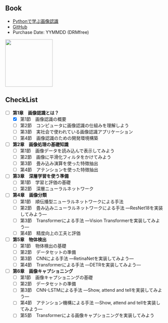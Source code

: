 ## Book
- [Pythonで学ぶ画像認識](https://book.impress.co.jp/books/1122101074)
- [GitHub](https://github.com/py-img-recog/python_image_recognition)
- Purchase Date: YYMMDD (DRMfree)

<img src="https://img.ips.co.jp/ij/22/1122101074/1122101074-520x.jpg" height="150px">

## CheckList
- [ ] **第1章　画像認識とは？**  
  - [x] 第1節　画像認識の概要  
  - [ ] 第2節　コンピュータに画像認識の仕組みを理解しよう  
  - [ ] 第3節　実社会で使われている画像認識アプリケーション  
  - [ ] 第4節　画像認識のための開発環境構築
- [ ] **第2章　画像処理の基礎知識**  
  - [ ] 第1節　画像データを読み込んで表示してみよう  
  - [ ] 第2節　画像に平滑化フィルタをかけてみよう  
  - [ ] 第3節　畳み込み演算を使った特徴抽出  
  - [ ] 第4節　アテンションを使った特徴抽出  
- [ ] **第3章　深層学習を使う準備**  
  - [ ] 第1節　学習と評価の基礎  
  - [ ] 第2節　深層ニューラルネットワーク
- [ ] **第4章　画像分類**  
  - [ ] 第1節　順伝播型ニューラルネットワークによる手法  
  - [ ] 第2節　畳み込みニューラルネットワークによる手法 —ResNet18を実装してみよう—  
  - [ ] 第3節　Transformerによる手法 —Vision Transformerを実装してみよう—  
  - [ ] 第4節　精度向上の工夫と評価  
- [ ] **第5章　物体検出**  
  - [ ] 第1節　物体検出の基礎  
  - [ ] 第2節　データセットの準備  
  - [ ] 第3節　CNNによる手法 —RetinaNetを実装してみよう—  
  - [ ] 第4節　Transformerによる手法 —DETRを実装してみよう—
- [ ] **第6章　画像キャプショニング**  
  - [ ] 第1節　画像キャプショニングの基礎  
  - [ ] 第2節　データセットの準備  
  - [ ] 第3節　CNN-LSTMによる手法 —Show, attend and tellを実装してみよう—  
  - [ ] 第4節　アテンション機構による手法 —Show, attend and tellを実装してみよう—  
  - [ ] 第5節　Transformerによる画像キャプショニングを実装してみよう
